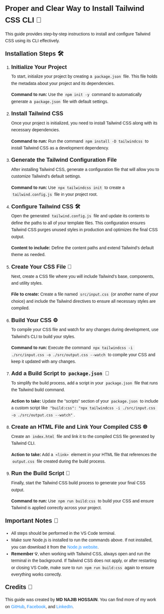 <div style="font-family: Arial, sans-serif; line-height: 1.6;">
<span style="font-size: 24px; font-weight: bold;">Proper and Clear Way to Install Tailwind CSS CLI 🚀</span>
<p>This guide provides step-by-step instructions to install and configure Tailwind CSS using its CLI effectively.</p>
<span style="font-size: 20px; font-weight: bold;">Installation Steps 🛠️</span>
<ol style="padding-left: 20px;">
  <li>
    <span style="font-size: 18px; font-weight: bold;">Initialize Your Project</span>
    <p style="margin: 5px 0;">To start, initialize your project by creating a <code style="background-color: #f5f5f5; padding: 2px 4px; border-radius: 3px;">package.json</code> file. This file holds the metadata about your project and its dependencies.</p>
    <p><span style="font-weight: bold;">Command to run:</span> Use the <code style="background-color: #f5f5f5; padding: 2px 4px; border-radius: 3px;">npm init -y</code> command to automatically generate a <code style="background-color: #f5f5f5; padding: 2px 4px; border-radius: 3px;">package.json</code> file with default settings.</p>
  </li>
  <li>
    <span style="font-size: 18px; font-weight: bold;">Install Tailwind CSS</span>
    <p style="margin: 5px 0;">Once your project is initialized, you need to install Tailwind CSS along with its necessary dependencies.</p>
    <p><span style="font-weight: bold;">Command to run:</span> Run the command <code style="background-color: #f5f5f5; padding: 2px 4px; border-radius: 3px;">npm install -D tailwindcss</code> to install Tailwind CSS as a development dependency.</p>
  </li>
  <li>
    <span style="font-size: 18px; font-weight: bold;">Generate the Tailwind Configuration File</span>
    <p style="margin: 5px 0;">After installing Tailwind CSS, generate a configuration file that will allow you to customize Tailwind's default settings.</p>
    <p><span style="font-weight: bold;">Command to run:</span> Use <code style="background-color: #f5f5f5; padding: 2px 4px; border-radius: 3px;">npx tailwindcss init</code> to create a <code style="background-color: #f5f5f5; padding: 2px 4px; border-radius: 3px;">tailwind.config.js</code> file in your project root.</p>
  </li>
  <li>
    <span style="font-size: 18px; font-weight: bold;">Configure Tailwind CSS 🛠️</span>
    <p style="margin: 5px 0;">Open the generated <code style="background-color: #f5f5f5; padding: 2px 4px; border-radius: 3px;">tailwind.config.js</code> file and update its contents to define the paths to all of your template files. This configuration ensures Tailwind CSS purges unused styles in production and optimizes the final CSS output.</p>
    <p><span style="font-weight: bold;">Content to include:</span> Define the content paths and extend Tailwind’s default theme as needed.</p>
  </li>
  <li>
    <span style="font-size: 18px; font-weight: bold;">Create Your CSS File 🎨</span>
    <p style="margin: 5px 0;">Next, create a CSS file where you will include Tailwind’s base, components, and utility styles.</p>
    <p><span style="font-weight: bold;">File to create:</span> Create a file named <code style="background-color: #f5f5f5; padding: 2px 4px; border-radius: 3px;">src/input.css</code> (or another name of your choice) and include the Tailwind directives to ensure all necessary styles are compiled.</p>
  </li>
  <li>
    <span style="font-size: 18px; font-weight: bold;">Build Your CSS ⚙️</span>
    <p style="margin: 5px 0;">To compile your CSS file and watch for any changes during development, use Tailwind’s CLI to build your styles.</p>
    <p><span style="font-weight: bold;">Command to run:</span> Execute the command <code style="background-color: #f5f5f5; padding: 2px 4px; border-radius: 3px;">npx tailwindcss -i ./src/input.css -o ./src/output.css --watch</code> to compile your CSS and keep it updated with any changes.</p>
  </li>
  <li>
    <span style="font-size: 18px; font-weight: bold;">Add a Build Script to <code style="background-color: #f5f5f5; padding: 2px 4px; border-radius: 3px;">package.json</code> 📄</span>
    <p style="margin: 5px 0;">To simplify the build process, add a script in your <code style="background-color: #f5f5f5; padding: 2px 4px; border-radius: 3px;">package.json</code> file that runs the Tailwind build command.</p>
    <p><span style="font-weight: bold;">Action to take:</span> Update the "scripts" section of your <code style="background-color: #f5f5f5; padding: 2px 4px; border-radius: 3px;">package.json</code> to include a custom script like <code style="background-color: #f5f5f5; padding: 2px 4px; border-radius: 3px;">"build:css": "npx tailwindcss -i ./src/input.css -o ./src/output.css --watch"</code>.</p>
  </li>
  <li>
    <span style="font-size: 18px; font-weight: bold;">Create an HTML File and Link Your Compiled CSS 🌐</span>
    <p style="margin: 5px 0;">Create an <code style="background-color: #f5f5f5; padding: 2px 4px; border-radius: 3px;">index.html</code> file and link it to the compiled CSS file generated by Tailwind CLI.</p>
    <p><span style="font-weight: bold;">Action to take:</span> Add a <code style="background-color: #f5f5f5; padding: 2px 4px; border-radius: 3px;">&lt;link&gt;</code> element in your HTML file that references the <code style="background-color: #f5f5f5; padding: 2px 4px; border-radius: 3px;">output.css</code> file created during the build process.</p>
  </li>
  <li>
    <span style="font-size: 18px; font-weight: bold;">Run the Build Script 🚀</span>
    <p style="margin: 5px 0;">Finally, start the Tailwind CSS build process to generate your final CSS output.</p>
    <p><span style="font-weight: bold;">Command to run:</span> Use <code style="background-color: #f5f5f5; padding: 2px 4px; border-radius: 3px;">npm run build:css</code> to build your CSS and ensure Tailwind is applied correctly across your project.</p>
  </li>
</ol>
<span style="font-size: 20px; font-weight: bold;">Important Notes 📝</span>
<ul style="list-style-type: disc; padding-left: 20px;">
  <li>All steps should be performed in the VS Code terminal.</li>
  <li>Make sure Node.js is installed to run the commands above. If not installed, you can download it from the <a href="https://nodejs.org/" style="text-decoration: none; color: #1e90ff;">Node.js website</a>.</li>
  <li><span style="font-weight: bold;">Remember 💡</span>, when working with Tailwind CSS, always open and run the terminal in the background. If Tailwind CSS does not apply, or after restarting or closing VS Code, make sure to run <code style="background-color: #f5f5f5; padding: 2px 4px; border-radius: 3px;">npm run build:css</code> again to ensure everything works correctly.</li>
</ul>
<span style="font-size: 20px; font-weight: bold;">Credits 🙌</span>
<p>This guide was created by <strong>MD NAJIB HOSSAIN</strong>. You can find more of my work on <a href="https://github.com/NajibHossain49" style="text-decoration: none; color: #1e90ff;">GitHub</a>, <a href="https://www.facebook.com" style="text-decoration: none; color: #1e90ff;">Facebook</a>, and <a href="https://www.linkedin.com/in/md-najib-hossain/" style="text-decoration: none; color: #1e90ff;">LinkedIn</a>.</p>
</div>
